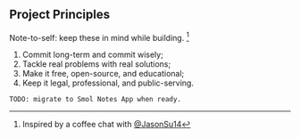 ## Project Principles

Note-to-self: keep these in mind while building. [^inspiration]

[^inspiration]: Inspired by a coffee chat with [@JasonSu14](https://github.com/JasonSu14)

1. Commit long-term and commit wisely;
2. Tackle real problems with real solutions;
3. Make it free, open-source, and educational;
4. Keep it legal, professional, and public-serving.

`TODO: migrate to Smol Notes App when ready.`
